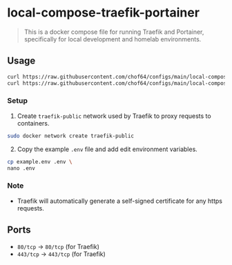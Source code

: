 # local-compose-traefik-portainer

> This is a docker compose file for running Traefik and Portainer, specifically for local development and homelab environments.

## Usage

```bash
curl https://raw.githubusercontent.com/chof64/configs/main/local-compose-traefik-portainer/docker-compose.yaml -o docker-compose.yaml && \
curl https://raw.githubusercontent.com/chof64/configs/main/local-compose-traefik-portainer/example.env -o example.env
```

### Setup

1. Create `traefik-public` network used by Traefik to proxy requests to containers.

```bash
sudo docker network create traefik-public
```

2. Copy the example `.env` file and add edit environment variables.

```bash
cp example.env .env \
nano .env
```

### Note

- Traefik will automatically generate a self-signed certificate for any https requests.

## Ports

- `80/tcp` -> `80/tcp` (for Traefik)
- `443/tcp` -> `443/tcp` (for Traefik)
